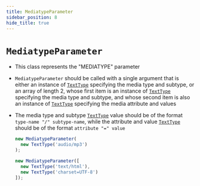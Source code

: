 ```yaml
---
title: MediatypeParameter
sidebar_position: 8
hide_title: true
---
```


# `MediatypeParameter`

* This class represents the "MEDIATYPE" parameter

* ```MediatypeParameter``` should be called with a single argument that is either an instance of [`TextType`](/documentation/values/texttype-and-textlisttype) specifying the media type and subtype, or an array of length 2, whose first item is an instance of [`TextType`](/documentation/values/texttype-and-textlisttype) specifying the media type and subtype, and whose second item is also an instance of [`TextType`](/documentation/values/texttype-and-textlisttype) specifying the media attribute and values

* The media type and subtype [`TextType`](/documentation/values/texttype-and-textlisttype) value should be of the format ```type-name "/" subtype-name```, while the attribute and value [`TextType`](/documentation/values/texttype-and-textlisttype) should be of the format ```attribute "=" value```

  ```js
  new MediatypeParameter(
    new TextType('audio/mp3')
  );

  new MediatypeParameter([
    new TextType('text/html'),
    new TextType('charset=UTF-8')
  ]);
  ```

